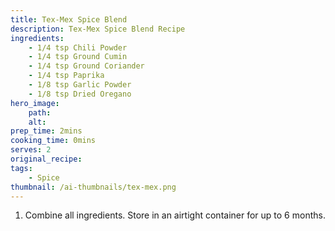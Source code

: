 ```yaml
---
title: Tex-Mex Spice Blend
description: Tex-Mex Spice Blend Recipe
ingredients:
    - 1/4 tsp Chili Powder
    - 1/4 tsp Ground Cumin
    - 1/4 tsp Ground Coriander
    - 1/4 tsp Paprika
    - 1/8 tsp Garlic Powder
    - 1/8 tsp Dried Oregano
hero_image:
    path: 
    alt:
prep_time: 2mins
cooking_time: 0mins
serves: 2
original_recipe:
tags:
    - Spice
thumbnail: /ai-thumbnails/tex-mex.png
---
```


1. Combine all ingredients. Store in an airtight container for up to 6 months.